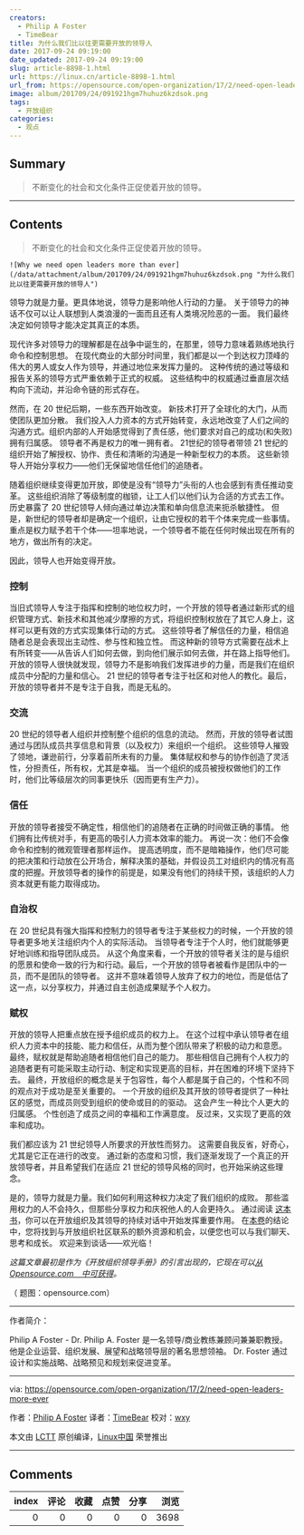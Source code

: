 ```yaml
---
creators:
  - Philip A Foster
  - TimeBear
title: 为什么我们比以往更需要开放的领导人
date: 2017-09-24 09:19:00
date_updated: 2017-09-24 09:19:00
slug: article-8898-1.html
url: https://linux.cn/article-8898-1.html
url_from: https://opensource.com/open-organization/17/2/need-open-leaders-more-ever
image: album/201709/24/091921hgm7huhuz6kzdsok.png
tags:
  - 开放组织
categories:
  - 观点
---
```


## Summary

> 不断变化的社会和文化条件正促使着开放的领导。

***

<!-- more -->

## Contents

> 
> 不断变化的社会和文化条件正促使着开放的领导。
> 
> 
> 

`![Why we need open leaders more than ever](/data/attachment/album/201709/24/091921hgm7huhuz6kzdsok.png "为什么我们比以往更需要开放的领导人")`

领导力就是力量。更具体地说，领导力是影响他人行动的力量。 关于领导力的神话不仅可以让人联想到人类浪漫的一面而且还有人类境况险恶的一面。 我们最终决定如何领导才能决定其真正的本质。

现代许多对领导力的理解都是在战争中诞生的，在那里，领导力意味着熟练地执行命令和控制思想。 在现代商业的大部分时间里，我们都是以一个到达权力顶峰的伟大的男人或女人作为领导，并通过地位来发挥力量的。 这种传统的通过等级和报告关系的领导方式严重依赖于正式的权威。 这些结构中的权威通过垂直层次结构向下流动，并沿命令链的形式存在。

然而，在 20 世纪后期，一些东西开始改变。 新技术打开了全球化的大门，从而使团队更加分散。 我们投入人力资本的方式开始转变，永远地改变了人们之间的沟通方式。组织内部的人开始感觉得到了责任感，他们要求对自己的成功(和失败)拥有归属感。 领导者不再是权力的唯一拥有者。 21世纪的领导者带领 21 世纪的组织开始了解授权、协作、责任和清晰的沟通是一种新型权力的本质。 这些新领导人开始分享权力——他们无保留地信任他们的追随者。

随着组织继续变得更加开放，即使是没有“领导力”头衔的人也会感到有责任推动变革。 这些组织消除了等级制度的枷锁，让工人们以他们认为合适的方式去工作。 历史暴露了 20 世纪领导人倾向通过单边决策和单向信息流来扼杀敏捷性。 但是，新世纪的领导者却是确定一个组织，让由它授权的若干个体来完成一些事情。 重点是权力赋予若干个体——坦率地说，一个领导者不能在任何时候出现在所有的地方，做出所有的决定。

因此，领导人也开始变得开放。

### 控制

当旧式领导人专注于指挥和控制的地位权力时，一个开放的领导者通过新形式的组织管理方式、新技术和其他减少摩擦的方式，将组织控制权放在了其它人身上，这样可以更有效的方式实现集体行动的方式。 这些领导者了解信任的力量，相信追随者总是会表现出主动性、参与性和独立性。 而这种新的领导方式需要在战术上有所转变——从告诉人们如何去做，到向他们展示如何去做，并在路上指导他们。开放的领导人很快就发现，领导力不是影响我们发挥进步的力量，而是我们在组织成员中分配的力量和信心。 21 世纪的领导者专注于社区和对他人的教化。最后，开放的领导者并不是专注于自我，而是无私的。

### 交流

20 世纪的领导者人组织并控制整个组织的信息的流动。 然而，开放的领导者试图通过与团队成员共享信息和背景（以及权力）来组织一个组织。 这些领导人摧毁了领地，谦逊前行，分享着前所未有的力量。 集体赋权和参与的协作创造了灵活性，分担责任，所有权，尤其是幸福。 当一个组织的成员被授权做他们的工作时，他们比等级层次的同事更快乐（因而更有生产力）。

### 信任

开放的领导者接受不确定性，相信他们的追随者在正确的时间做正确的事情。 他们拥有比传统对手，有更高的吸引人力资本效率的能力。 再说一次：他们不会像命令和控制的微观管理者那样运作。 提高透明度，而不是暗箱操作，他们尽可能的把决策和行动放在公开场合，解释决策的基础，并假设员工对组织内的情况有高度的把握。开放领导者的操作的前提是，如果没有他们的持续干预，该组织的人力资本就更有能力取得成功。

### 自治权

在 20 世纪具有强大指挥和控制力的领导者专注于某些权力的时候，一个开放的领导者更多地关注组织内个人的实际活动。 当领导者专注于个人时，他们就能够更好地训练和指导团队成员。 从这个角度来看，一个开放的领导者关注的是与组织的愿景和使命一致的行为和行动。最后，一个开放的领导者被看作是团队中的一员，而不是团队的领导者。 这并不意味着领导人放弃了权力的地位，而是低估了这一点，以分享权力，并通过自主创造成果赋予个人权力。

### 赋权

开放的领导人把重点放在授予组织成员的权力上。 在这个过程中承认领导者在组织人力资本中的技能、能力和信任，从而为整个团队带来了积极的动力和意愿。 最终，赋权就是帮助追随者相信他们自己的能力。 那些相信自己拥有个人权力的追随者更有可能采取主动行动、制定和实现更高的目标，并在困难的环境下坚持下去。 最终，开放组织的概念是关于包容性，每个人都是属于自己的，个性和不同的观点对于成功是至关重要的。 一个开放的组织及其开放的领导者提供了一种社区的感觉，而成员则受到组织的使命或目的的驱动。 这会产生一种比个人更大的归属感。 个性创造了成员之间的幸福和工作满意度。 反过来，又实现了更高的效率和成功。

我们都应该为 21 世纪领导人所要求的开放性而努力。 这需要自我反省，好奇心，尤其是它正在进行的改变。 通过新的态度和习惯，我们逐渐发现了一个真正的开放领导者，并且希望我们在适应 21 世纪的领导风格的同时，也开始采纳这些理念。

是的，领导力就是力量。我们如何利用这种权力决定了我们组织的成败。 那些滥用权力的人不会持久，但那些分享权力和庆祝他人的人会更持久。 通过阅读 [这本书](https://opensource.com/open-organization/resources/leaders-manual)，你可以在开放组织及其领导的持续对话中开始发挥重要作用。 在[本卷](https://opensource.com/open-organization/resources/leaders-manual)的结论中，您将找到与开放组织社区联系的额外资源和机会，以便您也可以与我们聊天、思考和成长。 欢迎来到谈话——欢光临！

*这篇文章最初是作为《开放组织领导手册》的引言出现的，它现在可以[从 Opensource.com　中可获得](https://opensource.com/open-organization/resources/leaders-manual)。*

（ 题图：opensource.com）

---

作者简介：

Philip A Foster - Dr. Philip A. Foster 是一名领导/商业教练兼顾问兼兼职教授。 他是企业运营、组织发展、展望和战略领导层的著名思想领袖。 Dr. Foster 通过设计和实施战略、战略预见和规划来促进变革。

---

via: <https://opensource.com/open-organization/17/2/need-open-leaders-more-ever>

作者：[Philip A Foster](https://opensource.com/users/maximumchange) 译者：[TimeBear](https://github.com/TimeBear) 校对：[wxy](https://github.com/wxy)

本文由 [LCTT](https://github.com/LCTT/TranslateProject) 原创编译，[Linux中国](https://linux.cn/) 荣誉推出

***

## Comments


|   index |   评论 |   收藏 |   点赞 |   分享 |   浏览 |
|--------:|-------:|-------:|-------:|-------:|-------:|
|       0 |      0 |      0 |      0 |      0 |   3698 |
